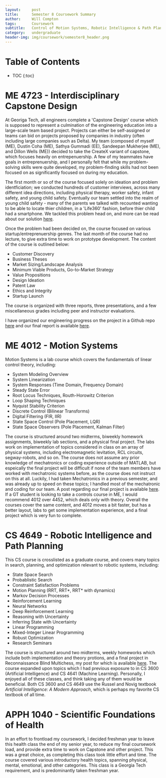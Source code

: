 ```yaml
---
layout:     post
title:      Semester 8 Coursework Summary
author:     Will Compton
tags: 		Coursework
subtitle:  	Control of Motion Systems, Robotic Intelligence & Path Planning, CreateX Capstone
category:   undergraduate
header-img: img/coursework/semester8_header.png
---
```

<!-- Start Writing Below in Markdown -->

# Table of Contents

* TOC
{:toc}

# ME 4723 - Interdisciplinary Capstone Design
At Georiga Tech, all engineers complete a 'Capstone Design' course which is supposed to represent a culmination of the engineering education into a large-scale team based project.  Projects can either be self-assigned or teams can bid on projects proposed by companies in industry (often including large companies such as Delta).  My team (composed of myself (ME), Dustin Coha (ME), Sathya Gummadi (EE), Sandeepan Mukherjee (ME), and Dillon Wells (ME)) decided to take the CreateX variant of capstone, which focuses heavily on entrepenuership.  A few of my teammates have goals in entreprenuership, and I personally felt that while my problem-solving skills were quite developed, my problem-finding skills had not been focused on as significantly focused on during my education.  

The first month or so of the course focused solely on ideation and problem identficiation; we conducted hundreds of customer interviews, across many different idea directions, including physical therapy, worker safety, infant safety, and young child safety.  Eventually our team settled into the realm of young child safety - many of the parents we talked with recounted wanting to be able to locate thier children, in a 'Life360' fashion, before thier child had a smartphone.  We tackled this problem head on, and more can be read about our solution [here](https://wdc3iii.github.io/website/undergraduate/2022/04/25/LocationMonitoringDevice/).  

Once the problem had been decided on, the course focused on various startup/entreprenuership genres.  The last month of the course had no lecture, to give extra time to work on prototype development.  The content of the course is outlined below:
* Customer Discovery
* Business Theses
* Market Sizing/Landscape Analysis
* Minimum Viable Products, Go-to-Market Strategy
* Value Propositions
* Design Ideation
* Patent Law
* Ethics and Integrity
* Startup Launch

The course is organized with three reports, three presentations, and a few miscellaneous grades including peer and instructor evaluations.  

I have organized our engineering progress on the project in a Github repo [here]() and our final report is available [here]().
# ME 4012 - Motion Systems
Motion Systems is a lab course which covers the fundamentals of linear control theory, including:
* System Modeling Overview
* System Linearization
* System Responses (Time Domain, Frequency Domain)
* Steady State Error
* Root Locus Techniques, Routh-Horowitz Criterion
* Loop Shaping Techniques
* Nyquist Stability Criterion
* Discrete Control (Bilinear Transforms)
* Digital Filtering (FIR, IIR)
* State Space Control (Pole Placement, LQR)
* State Space Observers (Pole Placement, Kalman Filter)

The course is structured around two midterms, biweekly homework assignments, biweekly lab sections, and a physical final project.  The labs work on implementation of topics considered in class on an array of physical systems, including electromagnetic levitation, RCL circuits, segway-robots, and so on.  The course does not assume any prior knowledge of mechatronics or coding experience outside of MATLAB, but espeically the final project will be difficult if none of the team members have worked with mechatronic systems before, as the course does not instruct on this at all.  Luckily, I had taken Mechatronics in a previous semester, and was already up to speed on these topics; I handled most of the mechatronic and coding for our team.  A post regarding our final project is available [here](https://wdc3iii.github.io/website/undergraduate/2022/04/18/SelfBalancingCube/).  If a GT student is looking to take a controls course in ME, I would recommend 4012 over 4452, which deals only with theory.  Overall the courses cover the same content, and 4012 moves a bit faster, but has a better layout, labs to get some implementation experience, and a final project which is very fun to complete.  

# CS 4649 - Robotic Intelligence and Path Planning
This CS course is crosslisted as a graduate course, and covers many topics in search, planning, and optimization relevant to robotic systems, including:
* State Space Search
* Probablistic Search
* Constraint Satisfaction Problems
* Motion Planning (RRT, RRT*, RRT* with dynamics)
* Markov Decision Processes
* Reinforcement Learning
* Neural Networks
* Deep Reinforcement Learning
* Reasoning with Uncertainty
* Inferring State with Uncertainty
* Linear Programming
* Mixed-Integer Linear Programming
* Robust Optimization
* Research Seminars

The course is structured around two midterms, weekly homeworks which include both implementation and theory protions, and a final project in Reconnaissance Blind Multichess, my post for which is available [here](https://wdc3iii.github.io/website/undergraduate/2022/05/02/ReconBlindMultichess/).  The course expanded upon topics which I had previous exposure to in CS 3600 (Artificial Intelligence) and CS 4641 (Machine Learning).  Personally, I enjoyed all of these classes, and think taking any of them would be beneficial.  Both CS 3600 and CS 4649 use the Russel and Novig textbook *Artificial Intelligence: A Modern Approach*, which is perhaps my favorite CS textbook of all time.  

# APPH 1040 - Scientific Foundations of Health
In an effort to frontload my coursework, I decided freshman year to leave this health class the end of my senior year, to reduce my final coursework load, and provide extra time to work on Capstone and other project.  This was a great choice, as completing this class took little effort and time.  The course covered various introductory health topics, spanning physical, mental, emotional, and other categories.  This class is a Georgia Tech requirement, and is predominantly taken freshman year.  

